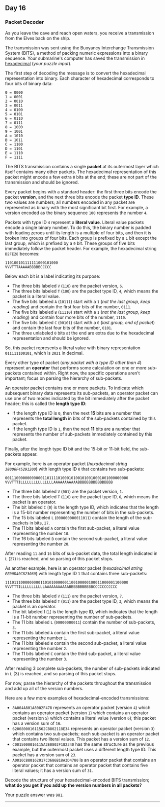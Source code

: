 ## Day 16

### Packet Decoder

As you leave the cave and reach open waters, you receive a transmission from the Elves 
back on the ship.

The transmission was sent using the Buoyancy Interchange Transmission System (BITS), a 
method of packing numeric expressions into a binary sequence. Your submarine's computer 
has saved the transmission in [hexadecimal](https://en.wikipedia.org/wiki/Hexadecimal) 
(_your puzzle input_).

The first step of decoding the message is to convert the hexadecimal representation 
into binary. Each character of hexadecimal corresponds to four bits of binary data:

```
0 = 0000
1 = 0001
2 = 0010
3 = 0011
4 = 0100
5 = 0101
6 = 0110
7 = 0111
8 = 1000
9 = 1001
A = 1010
B = 1011
C = 1100
D = 1101
E = 1110
F = 1111
```

The BITS transmission contains a single **packet** at its outermost layer which itself 
contains many other packets. The hexadecimal representation of this packet might encode 
a few extra `0` bits at the end; these are not part of the transmission and should be 
ignored.

Every packet begins with a standard header: the first three bits encode the packet 
**version**, and the next three bits encode the packet **type ID**. These two values are 
numbers; all numbers encoded in any packet are represented as binary with the most 
significant bit first. For example, a version encoded as the binary sequence `100` 
represents the number `4`.

Packets with type ID `4` represent a **literal value**. Literal value packets encode a 
single binary number. To do this, the binary number is padded with leading zeroes until 
its length is a multiple of four bits, and then it is broken into groups of four bits. 
Each group is prefixed by a `1` bit except the last group, which is prefixed by a `0` 
bit. These groups of five bits immediately follow the packet header. For example, the 
hexadecimal string `D2FE28` becomes:

```
110100101111111000101000
VVVTTTAAAAABBBBBCCCCC
```
Below each bit is a label indicating its purpose:

- The three bits labeled `V` (`110`) are the packet version, `6`.
- The three bits labeled `T` (`100`) are the packet type ID, `4`, which means the packet is a literal value.
- The five bits labeled `A` (`10111`) start with a `1` (_not the last group, keep reading_) and contain the first four bits of the number, `0111`.
- The five bits labeled `B` (`11110`) start with a `1` (_not the last group, keep reading_) and contain four more bits of the number, `1110`.
- The five bits labeled `C` (`00101`) start with a `0` (_last group, end of packet_) and contain the last four bits of the number, `0101`.
- The three unlabeled `0` bits at the end are extra due to the hexadecimal representation and should be ignored.

So, this packet represents a literal value with binary representation `011111100101`, 
which is `2021` in decimal.

Every other type of packet (_any packet with a type ID other than 4_) represent an 
**operator** that performs some calculation on one or more sub-packets contained within. 
Right now, the specific operations aren't important; focus on parsing the hierarchy of 
sub-packets.

An operator packet contains one or more packets. To indicate which subsequent binary 
data represents its sub-packets, an operator packet can use one of two modes indicated 
by the bit immediately after the packet header; this is called the **length type ID**:

- If the length type ID is `0`, then the next **15** bits are a number that represents the **total length** in bits of the sub-packets contained by this packet.
- If the length type ID is `1`, then the next **11** bits are a number that represents the number of sub-packets immediately contained by this packet.

Finally, after the length type ID bit and the 15-bit or 11-bit field, the sub-packets appear.

For example, here is an operator packet (_hexadecimal string `38006F45291200`_) with 
length type ID `0` that contains two sub-packets:

```
00111000000000000110111101000101001010010001001000000000
VVVTTTILLLLLLLLLLLLLLLAAAAAAAAAAABBBBBBBBBBBBBBBB
```

- The three bits labeled `V` (`001`) are the packet version, `1`.
- The three bits labeled `T` (`110`) are the packet type ID, `6`, which means the packet is an operator.
- The bit labeled `I` (`0`) is the length type ID, which indicates that the length is a 15-bit number representing the number of bits in the sub-packets.
- The 15 bits labeled `L` (`000000000011011`) contain the length of the sub-packets in bits, `27`.
- The 11 bits labeled `A` contain the first sub-packet, a literal value representing the number `10`.
- The 16 bits labeled `B` contain the second sub-packet, a literal value representing the number `20`.

After reading `11` and `16` bits of sub-packet data, the total length indicated in 
`L` (`27`) is reached, and so parsing of this packet stops.

As another example, here is an operator packet (_hexadecimal string `EE00D40C823060`_) 
with length type ID `1` that contains three sub-packets:

```
11101110000000001101010000001100100000100011000001100000
VVVTTTILLLLLLLLLLLAAAAAAAAAAABBBBBBBBBBBCCCCCCCCCCC
```

- The three bits labeled `V` (`111`) are the packet version, `7`.
- The three bits labeled `T` (`011`) are the packet type ID, `3`, which means the packet is an operator.
- The bit labeled I (`1`) is the length type ID, which indicates that the length is a 11-bit number representing the number of sub-packets.
- The 11 bits labeled `L` (`00000000011`) contain the number of sub-packets, `3`.
- The 11 bits labeled `A` contain the first sub-packet, a literal value representing the number `1`.
- The 11 bits labeled `B` contain the second sub-packet, a literal value representing the number `2`.
- The 11 bits labeled `C` contain the third sub-packet, a literal value representing the number `3`.

After reading 3 complete sub-packets, the number of sub-packets indicated in `L` (3) is 
reached, and so parsing of this packet stops.

For now, parse the hierarchy of the packets throughout the transmission and add up 
all of the version numbers.

Here are a few more examples of hexadecimal-encoded transmissions:

- `8A004A801A8002F478` represents an operator packet (version `4`) which contains an operator packet (version `1`) which contains an operator packet (version `5`) which contains a literal value (version `6`); this packet has a version sum of `16`.
- `620080001611562C8802118E34` represents an operator packet (version `3`) which contains two sub-packets; each sub-packet is an operator packet that contains two literal values. This packet has a version sum of `12`.
- `C0015000016115A2E0802F182340` has the same structure as the previous example, but the outermost packet uses a different length type ID. This packet has a version sum of `23`.
- `A0016C880162017C3686B18A3D4780` is an operator packet that contains an operator packet that contains an operator packet that contains five literal values; it has a version sum of `31`.

Decode the structure of your hexadecimal-encoded BITS transmission; **what do you get if
you add up the version numbers in all packets?**

Your puzzle answer was `981`.

---

